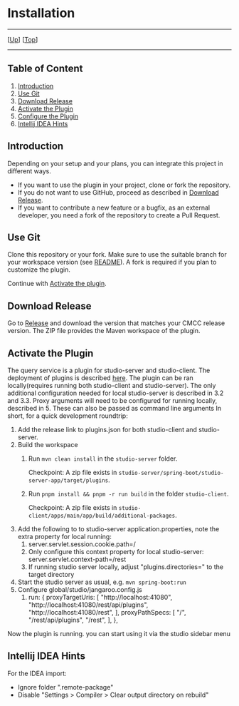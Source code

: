 # Installation

--------------------------------------------------------------------------------

\[[Up](README.md)\] \[[Top](#top)\]

--------------------------------------------------------------------------------

## Table of Content

1. [Introduction](#introduction)
2. [Use Git](#use-git)
3. [Download Release](#download-release)
4. [Activate the Plugin](#activate-the-plugin)
5. [Configure the Plugin](#configure-the-plugin)
6. [Intellij IDEA Hints](#intellij-idea-hints)

## Introduction

Depending on your setup and your plans, you can integrate this project in different ways.

* If you want to use the plugin in your project, clone or fork the repository.
* If you do not want to use GitHub, proceed as described in [Download Release](#download-release).
* If you want to contribute a new feature or a bugfix, as an external developer, you need a fork of the repository to create a Pull Request.

## Use Git

Clone this repository or your fork. Make sure to use the suitable branch
for your workspace version (see [README](../README.md)). A fork is required if
you plan to customize the plugin.

Continue with [Activate the plugin](#activate-the-plugin).

## Download Release

Go to [Release](https://github.com/coremedia-contributions/query-service/releases) and download the version that matches your CMCC release version.
The ZIP file provides the Maven workspace of the plugin.

## Activate the Plugin

The query service is a plugin for studio-server and studio-client.
The deployment of plugins is described [here](https://documentation.coremedia.com/cmcc-12/artifacts/2506.0/webhelp/coremedia-en/content/ch04s01s06s03s03s02.html).
The plugin can be ran locally(requires running both studio-client and studio-server).
The only additional configuration needed for local studio-server is described in 3.2 and 3.3.
Proxy arguments will need to be configured for running locally, described in 5. These can also be passed as command line arguments
In short, for a quick development roundtrip:
1. Add the release link to plugins.json for both studio-client and studio-server.
2. Build the workspace
    1. Run `mvn clean install` in the `studio-server` folder.

       Checkpoint: A zip file exists in `studio-server/spring-boot/studio-server-app/target/plugins`.
    2. Run `pnpm install && pnpm -r run build` in the folder `studio-client`.

       Checkpoint: A zip file exists in `studio-client/apps/main/app/build/additional-packages`.
3. Add the following to to studio-server application.properties, note the extra property for local running:
    1. server.servlet.session.cookie.path=/
    2. Only configure this context property for local studio-server: server.servlet.context-path=/rest 
    3. If running studio server locally, adjust "plugins.directories=" to the target directory
4. Start the studio server as usual, e.g. `mvn spring-boot:run`
5. Configure global/studio/jangaroo.config.js
   1. run: {
   proxyTargetUris: [
   "http://localhost:41080",
   "http://localhost:41080/rest/api/plugins",
   "http://localhost:41080/rest",
   ],
   proxyPathSpecs: [
   "/",
   "/rest/api/plugins",
   "/rest",
   ],
   },

Now the plugin is running.  you can start using it via the studio sidebar menu

## Intellij IDEA Hints

For the IDEA import:
- Ignore folder ".remote-package"
- Disable "Settings > Compiler > Clear output directory on rebuild"
